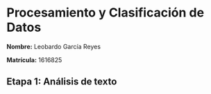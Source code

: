 # Procesamiento y Clasificación de Datos

**Nombre:** Leobardo García Reyes

**Matrícula:** 1616825

## Etapa 1: Análisis de texto

